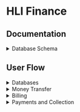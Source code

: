 # HLI Finance

## Documentation

<details>
 <summary>Database Schema</summary>
  
  [External Relationship Diagram](https://lucid.app/lucidchart/7d8108a3-b3a7-4b0c-a65d-79bd94d6a407/edit?viewport_loc=-4106%2C-264%2C4232%2C2032%2C0_0&invitationId=inv_9c64b53f-3e5b-4883-afcb-c5ac31384afc)
  
</details>

## User Flow

<details>
  <summary>Databases</summary>
 
 ## Add Organization
 ![image](https://user-images.githubusercontent.com/49925170/235258637-667d0a4b-dacf-48a9-b3df-3dd5d6a8f5a1.png)

 ## Add Department
 ![image](https://user-images.githubusercontent.com/49925170/235258700-e2322b7a-4f8f-4d5a-93d8-00325d75f7a5.png)

 ## Add Contacts
 ![image](https://user-images.githubusercontent.com/49925170/235258786-1a85aa29-2933-4f85-b01f-e92b55eab28b.png)

 ## Add Items
 ![image](https://user-images.githubusercontent.com/49925170/235258849-26ca005f-a991-4190-9dbd-67934b7da284.png)

 ## Add Accounts Payable
 ![image](https://user-images.githubusercontent.com/49925170/235258874-d242370d-3431-4d54-a8a4-9b573ef37281.png)

 ## Add Accounts Recievable
 ![image](https://user-images.githubusercontent.com/49925170/235258918-13f3eaaf-ca70-428c-8a95-03e22896c287.png)
 
</details>

<details>
  <summary>Money Transfer</summary>
 
## Create an invoice on the manage statements tab
![image](https://user-images.githubusercontent.com/49925170/234941860-f29c8d6b-efa9-4010-8109-adcff552399b.png)
  
## Fill out form and create the invoice
![image](https://user-images.githubusercontent.com/49925170/234942039-ecd41728-85b6-445e-811b-36d10ad6335a.png)
  
## Select invoice from list
![image](https://user-images.githubusercontent.com/49925170/234942317-5cbaf89d-30d0-4d76-b477-1d27124c9420.png)
  
## Choose to edit the invoice
![image](https://user-images.githubusercontent.com/49925170/234942448-8ba721c5-94ed-42e7-8a6e-9e1a87efbf85.png)
  
## Approve the invoice
![image](https://user-images.githubusercontent.com/49925170/234942548-1da4eb79-db96-484a-a24e-c341fcaee94f.png)
  
## Navigate to 'MT Invoice Lookup', the newly approved invoice will be listed
![image](https://user-images.githubusercontent.com/49925170/234942977-288f23cb-f982-420b-ab3f-66e369f99a9f.png)
  
## Navigate to 'Send Invoices', approved BUT unsent invoices will be displayed here
![image](https://user-images.githubusercontent.com/49925170/234943579-dcea9dde-a4d4-40e2-8c71-1f8dd8ed5a9e.png)
  
## Click the edit button
![image](https://user-images.githubusercontent.com/49925170/234944023-3b2b3483-a90f-4095-9c4d-27468b60b88e.png)
  
## Review information on invoice and click send invoice
![image](https://user-images.githubusercontent.com/49925170/234944212-27b43536-01c5-4a0a-907d-0cb2a459c7dc.png)
  
</details>
  
<details>
  <summary>Billing</summary>
 
 ## Create an invoice on the manage statements tab
 ![image](https://user-images.githubusercontent.com/49925170/235259086-f8380e58-af6f-497b-a308-29fec11e0939.png)

 ## Fill out form and create the invoice
 ![image](https://user-images.githubusercontent.com/49925170/235259143-aaccd4a2-100c-4998-8ba6-d3ac181fe12f.png)

 ## Add items if necessary
 ![image](https://user-images.githubusercontent.com/49925170/235259236-f167b364-a2db-46aa-a478-c9c910523242.png)

 ## Can add new items to list if necessary
 ![image](https://user-images.githubusercontent.com/49925170/235259316-0355a9ab-6080-42bb-99bc-2811ee55820e.png)

 ## Navigate to Statement Lookup to view all statements
 ![image](https://user-images.githubusercontent.com/49925170/235259526-7d6b3abc-c3d5-405e-898c-e91f4af92fff.png)
 
 ## Navigate to Invoice Status
 ![image](https://user-images.githubusercontent.com/49925170/235259788-caa4514d-60c6-452f-bf49-fb32be63e6e5.png)
 
 ## Select invoice from list and choose to edit the invoice
 ![image](https://user-images.githubusercontent.com/49925170/235259842-5cae0a5e-d09b-4814-a336-7306f5e7bea5.png)

 ## Confirm the information and send the invoice
 ![image](https://user-images.githubusercontent.com/49925170/235259910-b7b7cb9c-6773-419b-8471-5a2b6008a4e2.png)

 ## Invoice will show up under sent
![image](https://user-images.githubusercontent.com/49925170/235260001-138792b7-8670-48e9-a9c9-fe6bba988ac6.png)
 
</details> 
  
<details>
  <summary>Payments and Collection</summary>
 
  ## Navigate to Payments and Collection
  ![image](https://user-images.githubusercontent.com/49925170/235263089-7836ef0f-6b55-40e2-aad3-0f41694db512.png)
  
  ## View all approved invoices (paid, unpaid)
  ![image](https://user-images.githubusercontent.com/49925170/235263195-c5ee59c6-b07d-4d15-ac64-4b2cdebc4913.png)

  ## Edit invoice
  ![image](https://user-images.githubusercontent.com/49925170/235263246-471e5700-9b80-48e6-b27c-ae9fcebf857e.png)

  ## Mark as paid
  ![image](https://user-images.githubusercontent.com/49925170/235263315-f4b509fd-37b9-41cc-8b74-5abb4336ad1a.png)
 
  ## Invoice marked w/ payment recieved
  ![image](https://user-images.githubusercontent.com/49925170/235263431-20c4aa20-bd0b-4ebb-8cf8-e9cbeabdd294.png)

</details>
